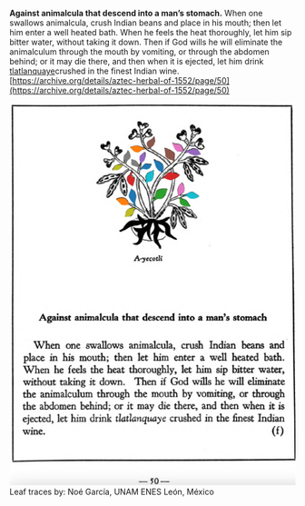 **Against animalcula that descend into a man’s stomach.** When one swallows animalcula, crush Indian beans and place in his mouth; then let him enter a well heated bath. When he feels the heat thoroughly, let him sip bitter water, without taking it down. Then if God wills he will eliminate the animalculum through the mouth by vomiting, or through the abdomen behind; or it may die there, and then when it is ejected, let him drink [tlatlanquaye](Tlatlanquaye.md)crushed in the finest Indian wine.  
[https://archive.org/details/aztec-herbal-of-1552/page/50](https://archive.org/details/aztec-herbal-of-1552/page/50)  


![N_p050.png](assets/N_p050.png)  
Leaf traces by: Noé García, UNAM ENES León, México  